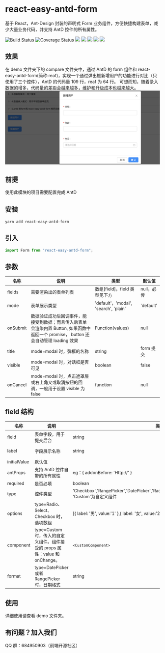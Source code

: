 # react-easy-antd-form

基于 React，Ant-Design 封装的声明式 Form 业务组件，方便快捷构建表单，减少大量业务代码，并支持 AntD 控件的所有属性。

[![Build Status](https://travis-ci.org/lingxiao-Zhu/react-easy-antd-form.svg?branch=master)](https://travis-ci.org/lingxiao-Zhu/react-easy-antd-form)
[![Coverage Status](https://coveralls.io/repos/github/lingxiao-Zhu/react-easy-antd-form/badge.svg?branch=master)](https://coveralls.io/github/lingxiao-Zhu/react-easy-antd-form?branch=master)
![](https://img.shields.io/github/last-commit/lingxiao-Zhu/react-easy-antd-form.svg)
![](https://img.shields.io/github/languages/code-size/lingxiao-Zhu/react-easy-antd-form.svg)
![](https://img.shields.io/npm/dw/react-easy-antd-form.svg)
![](https://img.shields.io/npm/dependency-version/react-easy-antd-form/react.svg)
![](https://img.shields.io/npm/dependency-version/react-easy-antd-form/antd.svg)

## 效果

在 demo 文件夹下的 compare 文件夹中，通过 AntD 的 form 组件和 react-easy-antd-form(简称:reaf)，实现一个通过弹出框新增用户的功能进行对比（只使用了三个控件），AntD 的代码量 109 行，reaf 为 64 行。
可想而知，随着录入数据的增多，代码量的差距会越来越多，维护和升级成本也越来越大。
![功能截图](/screenshots/1.png)

## 前提

使用此模块的项目需要配置完成 AntD

## 安装

`yarn add react-easy-antd-form`

## 引入

```javascript
import Form from "react-easy-antd-form";
```

## 参数

| 名称     | 说明                                                                                                                                 | 类型                                  | 默认值     |
| -------- | ------------------------------------------------------------------------------------------------------------------------------------ | ------------------------------------- | ---------- |
| fields   | 需要渲染出的表单列表                                                                                                                 | 数组[field]，field 类型见下方         | null，必传 |
| mode     | 表单展示类型                                                                                                                         | 'default'，'modal', 'search', 'plain' | 'default'  |
| onSubmit | 数据验证成功后回调事件，能接受到数据；而且传入后表单会渲染内置 Button, 如果函数中返回一个 promise， button 还会自动管理 loading 效果 | Function(values)                      | null       |
| title    | mode=modal 时，弹框的名称                                                                                                            | string                                | form 提交  |
| visible  | mode=modal 时，对话框是否可见                                                                                                        | boolean                               | false      |
| onCancel | mode=modal 时，点击遮罩层或右上角叉或取消按钮的回调，一般用于设置 visible 为 false                                                   | function                              | null       |

## field 结构

| 名称         | 说明                                                                         | 类型                                                                                                        | 默认值       |
| ------------ | ---------------------------------------------------------------------------- | ----------------------------------------------------------------------------------------------------------- | ------------ |
| field        | 表单字段，用于提交后台                                                       | string                                                                                                      | null，必传   |
| label        | 字段展示名称                                                                 | string                                                                                                      | null，必传   |
| initialValue | 默认值                                                                       |                                                                                                             | null         |
| antProps     | 支持 AntD 控件自带的所有属性                                                 | eg：{ addonBefore: 'Http://' }                                                                              | null         |
| required     | 是否必填                                                                     | boolean                                                                                                     | true         |
| type         | 控件类型                                                                     | 'Checkbox','RangePicker','DatePicker','Radio','Select','InputNumber','Custom','Input', 'Custom'为自定义组件 | 'Input'      |
| options      | type=Radio、Select、Checkbox 时，选项数组                                    | [{ label: '男', value:'1' },{ label: '女', value:'2' }]                                                     | null         |
| component    | type=Custom 时，传入的自定义组件。组件接受的 props 属性：value 和 onChange。 | `<CustomComponent>`                                                                                         | null         |
| format       | type=DatePicker 或者 RangePicker 时，日期格式                                | string                                                                                                      | 'YYYY-MM-DD' |

## 使用

详细使用请查看 demo 文件夹。

## 有问题？加入我们

QQ 群：684950903（前端开源社区）
